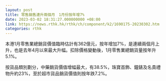 ```yaml
---
layout: post
title: 零售銷售連升兩個月　1月份按年增7%
date: 2023-03-02 18:31:27.000000000 +08:00
link: https://news.rthk.hk/rthk/ch/component/k2/1690175-20230302.htm
categories: rthk
---
```


本港1月零售業總銷貨價值臨時估計有362億元，按年增加7%，是連續兩個月上升，也是去年4月以來最大升幅。扣除價格變動後，1月零售業總銷貨量按年升5.1%。

按貨品類別劃分，中藥銷貨價值增幅最大，有38.5%，珠寶首飾、鐘錶及名貴禮物升約23%，至於超市貨品銷貨價值則按年跌7.2%。
